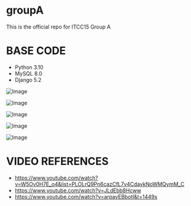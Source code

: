 # groupA
This is the official repo for ITCC15 Group A


# BASE CODE

- Python 3.10
- MySQL 8.0
- Django 5.2

![Image](https://github.com/user-attachments/assets/1bcf441c-bb5b-4e8c-a9d6-245053bae5a3)

![Image](https://github.com/user-attachments/assets/82461ce6-9beb-457d-a78c-988bdf5cdc40)

![Image](https://github.com/user-attachments/assets/6542132f-6e4c-40b6-a5bc-ac2797da780b)

![Image](https://github.com/user-attachments/assets/4b18f871-2e3d-4071-88ed-4be7f7ce40af)

![Image](https://github.com/user-attachments/assets/3580bc53-ee8d-47b3-b6ec-960e45e2c210)

# VIDEO REFERENCES

- https://www.youtube.com/watch?v=W5Ov0H7E_o4&list=PLOLrQ9Pn6cazCfL7v4CdaykNoWMQymM_C
- https://www.youtube.com/watch?v=JLdEbb8Hcww
- https://www.youtube.com/watch?v=arpayEBbotI&t=1449s
